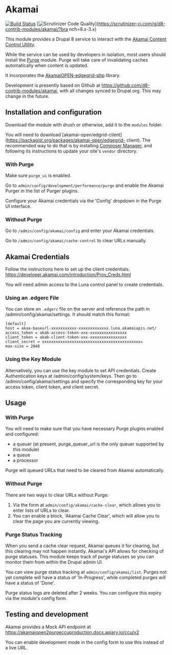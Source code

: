 # Akamai

[![Build
Status](https://travis-ci.org/d8-contrib-modules/akamai.svg?branch=8.x-3.x)](https://travis-ci.org/d8-contrib-modules/akamai)
[![Scrutinizer Code
Quality](https://scrutinizer-ci.com/g/d8-contrib-modules/akamai/badges/quality-score.png?b=8.x-3.x)](https://scrutinizer-ci.com/g/d8-contrib-modules/akamai/?bra
nch=8.x-3.x)

This module provides a Drupal 8 service to interact with the [Akamai Content
Control Utility](https://developer.akamai.com/api/purge/ccu/overview.html).

While the service can be used by developers in isolation, most users should
install the [Purge](http://drupal.org/project/purge) module. Purge will take
care of invalidating caches automatically when content is updated.

It incorporates the
[AkamaiOPEN-edgegrid-php](https://github.com/akamai-open/AkamaiOPEN-edgegrid-php)
library.

Development is presently based on Github at
https://github.com/d8-contrib-modules/akamai, with all changes synced to
Drupal.org. This may change in the future.

## Installation and configuration

Download the module with drush or otherwise, add it to the `modules` folder.

You will need to download
[akamai-open/edgrid-client](https://packagist.org/packages/akamai-open/edgegrid-
client). The recommended way to do that is by installing [Composer
Manager](https://www.drupal.org/project/composer_manager), and following its
instructions to update your site's `vendor` directory.

### With Purge

Make sure `purge_ui` is enabled.

Go to `admin/config/development/performance/purge` and enable the Akamai Purger
in the list of Purger plugins.

Configure your Akamai credentials via the 'Config' dropdown in the Purge UI
interface.

### Without Purge

Go to `/admin/config/akamai/config` and enter your Akamai credentials.

Go to `/admin/config/akamai/cache-control` to clear URLs manually.

## Akamai Credentials

Follow the instructions here to set up the client credentials.
https://developer.akamai.com/introduction/Prov_Creds.html

You will need admin access to the Luna control panel to create credentials.

### Using an .edgerc File

You can store an `.edgerc` file on the server and reference the path in
/admin/config/akamai/settings. It should match this format:
```
[default]
host = akaa-baseurl-xxxxxxxxxxx-xxxxxxxxxxxxx.luna.akamaiapis.net/
access_token = akab-access-token-xxx-xxxxxxxxxxxxxxxx
client_token = akab-client-token-xxx-xxxxxxxxxxxxxxxx
client_secret = xxxxxxxxxxxxxxxxxxxxxxxxxxxxxxxxxxxxxxxxxxx=
max-size = 2048
```

### Using the Key Module

Alternatively, you can use the key module to set API credentials. Create
Authentication keys at /admin/config/system/keys. Then go to
/admin/config/akamai/settings and specify the corresponding key for your
access token, client token, and client secret.

## Usage

### With Purge

You will need to make sure that you have necessary Purge plugins enabled and
configured:

*  a queuer (at present, purge_queuer_url is the only queuer supported by this
module)
*  a queue
*  a processor

Purge will queued URLs that need to be cleared from Akamai automatically.

### Without Purge

There are two ways to clear URLs without Purge:

1. Via the form at `admin/config/akamai/cache-clear`, which allows you to enter
lists of URLs to clear.
2. You can enable a block, 'Akamai Cache Clear', which will allow you to clear
the page you are currently viewing.

### Purge Status Tracking

When you send a cache clear request, Akamai queues it for clearing, but this
clearing may not happen instantly. Akamai's API allows for checking of
purge statuses. This module keeps track of purge statuses so you can monitor
them from within the Drupal admin UI.

You can view purge status tracking at `admin/config/akamai/list`. Purges not
yet complete will have a status of 'In-Progress', while completed purges will
have a status of 'Done'.

Purge status logs are deleted after 2 weeks. You can configure this expiry
via the module's config form.

## Testing and development

Akamai provides a Mock API endpoint at
https://akamaiopen2purgeccuproduction.docs.apiary.io/ccu/v2

You can enable development mode in the config form to use this instead of a
live URL.
